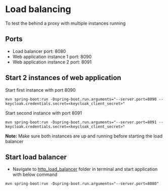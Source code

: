 # Load balancing
To test the behind a proxy with multiple instances running

## Ports
* Load balancer port: 8080
* Web application instance 1 port: 8090
* Web application instance 2 port: 8091

## Start 2 instances of web application
Start first instance with port 8090
```
mvn spring-boot:run -Dspring-boot.run.arguments="--server.port=8090 --keycloak.credentials.secret=<keycloak_client_secret>"
```

Start second instance with port 8091
```
mvn spring-boot:run -Dspring-boot.run.arguments="--server.port=8091 --keycloak.credentials.secret=<keycloak_client_secret>"
```

**Note:** Make sure both instances are up and running before starting the load balancer

## Start load balancer
* Navigate to [http_load_balancer]() folder in terminal and start application with below command
```
mvn spring-boot:run -Dspring-boot.run.arguments="--server.port=8080"
```